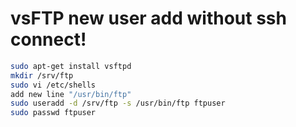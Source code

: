 # vsFTP new user add without ssh connect!

```sh
sudo apt-get install vsftpd
mkdir /srv/ftp
sudo vi /etc/shells
add new line "/usr/bin/ftp"
sudo useradd -d /srv/ftp -s /usr/bin/ftp ftpuser
sudo passwd ftpuser
```
